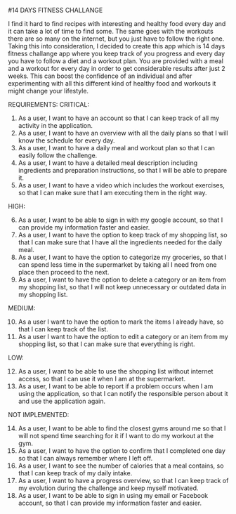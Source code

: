 #14 DAYS FITNESS CHALLANGE

I find it hard to find recipes with interesting and healthy food every day and it can take a lot of time to find some. The same goes with the workouts there are so many on the internet, but you just have to follow the right one. Taking this into consideration, I decided to create this app which is 14 days fitness challange app where you keep track of you progress and every day you have to follow a diet and a workout plan. You are provided with a meal and a workout for every day in order to get considerable results after just 2 weeks. This can boost the confidence of an individual and after experimenting with all this different kind of healthy food and workouts it might change your lifestyle.

REQUIREMENTS:
CRITICAL:

1. As a user, I want to have an account so that I can keep track of all my activity in the application.
2. As a user, I want to have an overview with all the daily plans so that I will know the schedule for every day.
3. As a user, I want to have a daily meal and workout plan so that I can easily follow the challenge.
4. As a user, I want to have a detailed meal description including ingredients and preparation instructions, so that I will be able to prepare it.
5. As a user, I want to have a video which includes the workout exercises, so that I can make sure that I am executing them in the right way.

HIGH:

6. As a user, I want to be able to sign in with my google account, so that I can provide my information faster and easier.
7. As a user, I want to have the option to keep track of my shopping list, so that I can make sure that I have all the ingredients needed for the daily meal.
8. As a user, I want to have the option to categorize my groceries, so that I can spend less time in the supermarket by taking all I need from one place then proceed to the next. 
9. As a user, I want to have the option to delete a category or an item from my shopping list, so that I will not keep unnecessary or outdated data in my shopping list.

MEDIUM:

10. As a user I want to have the option to mark the items I already have, so that I can keep track of the list.
11. As a user I want to have the option to edit a category or an item from my shopping list, so that I can make sure that everything is right.

LOW:

12. As a user, I want to be able to use the shopping list without internet access, so that I can use it when I am at the supermarket.
13. As a user, I want to be able to report if a problem occurs when I am using the application, so that I can notify the responsible person about it and use the application again.

NOT IMPLEMENTED:

14. As a user, I want to be able to find the closest gyms around me so that I will not spend time searching for it if I want to do my workout at the gym.
15. As a user, I want to have the option to confirm that I completed one day so that I can always remember where I left off.
16. As a user, I want to see the number of calories that a meal contains, so that I can keep track of my daily intake.
17. As a user, I want to have a progress overview, so that I can keep track of my evolution during the challenge and keep myself motivated.
18. As a user, I want to be able to sign in using my email or Facebook account, so that I can provide my information faster and easier.

